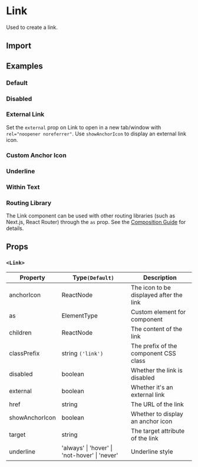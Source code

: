 # Link

Used to create a link.

## Import

<!--{include:<import-guide>}-->

## Examples

### Default

<!--{include:`basic.md`}-->

### Disabled

<!--{include:`disabled.md`}-->

### External Link

Set the `external` prop on Link to open in a new tab/window with `rel="noopener noreferrer"`. Use `showAnchorIcon` to display an external link icon.

<!--{include:`external.md`}-->

### Custom Anchor Icon

<!--{include:`custom-icon.md`}-->

### Underline

<!--{include:`underline.md`}-->

### Within Text

<!--{include:`within-text.md`}-->

### Routing Library

The Link component can be used with other routing libraries (such as Next.js, React Router) through the `as` prop. See the [Composition Guide](https://rsuitejs.com/guide/composition/#react-router-dom) for details.

<!--{include:`routing-library.md`}-->

## Props

### `<Link>`

| Property       | Type`(Default)`                               | Description                             |
| -------------- | --------------------------------------------- | --------------------------------------- |
| anchorIcon     | ReactNode                                     | The icon to be displayed after the link |
| as             | ElementType                                   | Custom element for component            |
| children       | ReactNode                                     | The content of the link                 |
| classPrefix    | string `('link')`                             | The prefix of the component CSS class   |
| disabled       | boolean                                       | Whether the link is disabled            |
| external       | boolean                                       | Whether it's an external link           |
| href           | string                                        | The URL of the link                     |
| showAnchorIcon | boolean                                       | Whether to display an anchor icon       |
| target         | string                                        | The target attribute of the link        |
| underline      | 'always' \| 'hover' \| 'not-hover' \| 'never' | Underline style                         |
